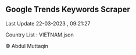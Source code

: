

## Google Trends Keywords Scraper 
 
Last Update 22-03-2023 , 09:21:27

Country List :
VIETNAM.json



© Abdul Muttaqin 
